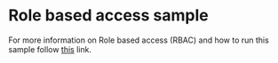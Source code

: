 # Role based access sample #

For more information on Role based access (RBAC) and how to run this sample follow [this](https://docs.microsoft.com/en-us/azure/azure/service-bus-messaging/service-bus-role-based-access-control) link.